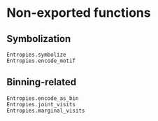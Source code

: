 # Non-exported functions

## Symbolization

```@docs
Entropies.symbolize
Entropies.encode_motif
```

## Binning-related

```@docs
Entropies.encode_as_bin
Entropies.joint_visits
Entropies.marginal_visits
```
